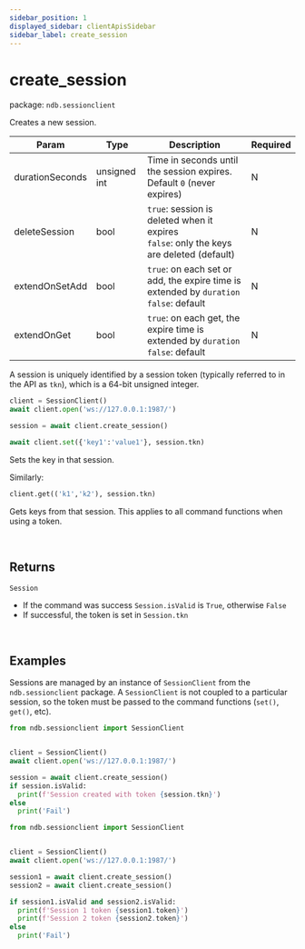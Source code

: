 ```yaml
---
sidebar_position: 1
displayed_sidebar: clientApisSidebar
sidebar_label: create_session
---
```


# create_session

package: `ndb.sessionclient`

Creates a new session.

|Param|Type|Description|Required|
|---|---|---|---|
|durationSeconds|unsigned int|Time in seconds until the session expires. Default `0` (never expires) |N|
|deleteSession|bool|`true`: session is deleted when it expires<br/>`false`: only the keys are deleted (default)|N|
|extendOnSetAdd|bool|`true`: on each set or add, the expire time is extended by `duration`<br/>`false`: default|N|
|extendOnGet|bool|`true`: on each get, the expire time is extended by `duration`<br/>`false`: default|N|

A session is uniquely identified by a session token (typically referred to in the API as `tkn`), which is a 64-bit unsigned integer.


```py
client = SessionClient()
await client.open('ws://127.0.0.1:1987/')

session = await client.create_session()

await client.set({'key1':'value1'}, session.tkn)
```

Sets the key in that session.

Similarly:

```py
client.get(('k1','k2'), session.tkn)
```

Gets keys from that session. This applies to all command functions when using a token.

<br/>

## Returns

`Session`
- If the command was success `Session.isValid` is `True`, otherwise `False`
- If successful, the token is set in `Session.tkn`

<br/>

## Examples

Sessions are managed by an instance of `SessionClient` from the `ndb.sessionclient` package. A `SessionClient` is not coupled to a particular session, so the token must be passed to the command functions (`set()`, `get()`, etc).


```py title='Create a session'
from ndb.sessionclient import SessionClient


client = SessionClient()
await client.open('ws://127.0.0.1:1987/')

session = await client.create_session()
if session.isValid:
  print(f'Session created with token {session.tkn}')
else
  print('Fail')
```


```py title='Create multiple sessions'
from ndb.sessionclient import SessionClient


client = SessionClient()
await client.open('ws://127.0.0.1:1987/')

session1 = await client.create_session()
session2 = await client.create_session()

if session1.isValid and session2.isValid:
  print(f'Session 1 token {session1.token}')
  print(f'Session 2 token {session2.token}')
else
  print('Fail')
```